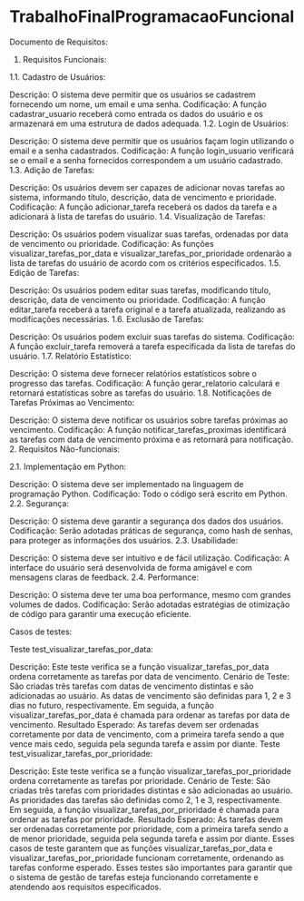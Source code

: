 # TrabalhoFinalProgramacaoFuncional

Documento de Requisitos:

1. Requisitos Funcionais:

1.1. Cadastro de Usuários:

Descrição: O sistema deve permitir que os usuários se cadastrem fornecendo um nome, um email e uma senha.
Codificação: A função cadastrar_usuario receberá como entrada os dados do usuário e os armazenará em uma estrutura de dados adequada.
1.2. Login de Usuários:

Descrição: O sistema deve permitir que os usuários façam login utilizando o email e a senha cadastrados.
Codificação: A função login_usuario verificará se o email e a senha fornecidos correspondem a um usuário cadastrado.
1.3. Adição de Tarefas:

Descrição: Os usuários devem ser capazes de adicionar novas tarefas ao sistema, informando título, descrição, data de vencimento e prioridade.
Codificação: A função adicionar_tarefa receberá os dados da tarefa e a adicionará à lista de tarefas do usuário.
1.4. Visualização de Tarefas:

Descrição: Os usuários podem visualizar suas tarefas, ordenadas por data de vencimento ou prioridade.
Codificação: As funções visualizar_tarefas_por_data e visualizar_tarefas_por_prioridade ordenarão a lista de tarefas do usuário de acordo com os critérios especificados.
1.5. Edição de Tarefas:

Descrição: Os usuários podem editar suas tarefas, modificando título, descrição, data de vencimento ou prioridade.
Codificação: A função editar_tarefa receberá a tarefa original e a tarefa atualizada, realizando as modificações necessárias.
1.6. Exclusão de Tarefas:

Descrição: Os usuários podem excluir suas tarefas do sistema.
Codificação: A função excluir_tarefa removerá a tarefa especificada da lista de tarefas do usuário.
1.7. Relatório Estatístico:

Descrição: O sistema deve fornecer relatórios estatísticos sobre o progresso das tarefas.
Codificação: A função gerar_relatorio calculará e retornará estatísticas sobre as tarefas do usuário.
1.8. Notificações de Tarefas Próximas ao Vencimento:

Descrição: O sistema deve notificar os usuários sobre tarefas próximas ao vencimento.
Codificação: A função notificar_tarefas_proximas identificará as tarefas com data de vencimento próxima e as retornará para notificação.
2. Requisitos Não-funcionais:

2.1. Implementação em Python:

Descrição: O sistema deve ser implementado na linguagem de programação Python.
Codificação: Todo o código será escrito em Python.
2.2. Segurança:

Descrição: O sistema deve garantir a segurança dos dados dos usuários.
Codificação: Serão adotadas práticas de segurança, como hash de senhas, para proteger as informações dos usuários.
2.3. Usabilidade:

Descrição: O sistema deve ser intuitivo e de fácil utilização.
Codificação: A interface do usuário será desenvolvida de forma amigável e com mensagens claras de feedback.
2.4. Performance:

Descrição: O sistema deve ter uma boa performance, mesmo com grandes volumes de dados.
Codificação: Serão adotadas estratégias de otimização de código para garantir uma execução eficiente.

Casos de testes:

Teste test_visualizar_tarefas_por_data:

Descrição: Este teste verifica se a função visualizar_tarefas_por_data ordena corretamente as tarefas por data de vencimento.
Cenário de Teste: São criadas três tarefas com datas de vencimento distintas e são adicionadas ao usuário. As datas de vencimento são definidas para 1, 2 e 3 dias no futuro, respectivamente. Em seguida, a função visualizar_tarefas_por_data é chamada para ordenar as tarefas por data de vencimento.
Resultado Esperado: As tarefas devem ser ordenadas corretamente por data de vencimento, com a primeira tarefa sendo a que vence mais cedo, seguida pela segunda tarefa e assim por diante.
Teste test_visualizar_tarefas_por_prioridade:

Descrição: Este teste verifica se a função visualizar_tarefas_por_prioridade ordena corretamente as tarefas por prioridade.
Cenário de Teste: São criadas três tarefas com prioridades distintas e são adicionadas ao usuário. As prioridades das tarefas são definidas como 2, 1 e 3, respectivamente. Em seguida, a função visualizar_tarefas_por_prioridade é chamada para ordenar as tarefas por prioridade.
Resultado Esperado: As tarefas devem ser ordenadas corretamente por prioridade, com a primeira tarefa sendo a de menor prioridade, seguida pela segunda tarefa e assim por diante.
Esses casos de teste garantem que as funções visualizar_tarefas_por_data e visualizar_tarefas_por_prioridade funcionam corretamente, ordenando as tarefas conforme esperado. Esses testes são importantes para garantir que o sistema de gestão de tarefas esteja funcionando corretamente e atendendo aos requisitos especificados.